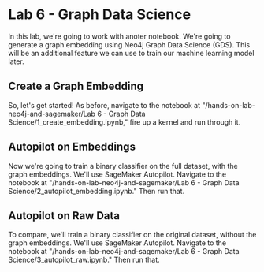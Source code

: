 # Lab 6 - Graph Data Science
In this lab, we're going to work with anoter notebook.  We're going to generate a graph embedding using Neo4j Graph Data Science (GDS).  This will be an additional feature we can use to train our machine learning model later.

## Create a Graph Embedding
So, let's get started!  As before, navigate to the notebook at "/hands-on-lab-neo4j-and-sagemaker/Lab 6 - Graph Data Science/1_create_embedding.ipynb," fire up a kernel and run through it.

## Autopilot on Embeddings
Now we're going to train a binary classifier on the full dataset, with the graph embeddings.  We'll use SageMaker Autopilot.  Navigate to the notebook at "/hands-on-lab-neo4j-and-sagemaker/Lab 6 - Graph Data Science/2_autopilot_embedding.ipynb."  Then run that.

## Autopilot on Raw Data
To compare, we'll train a binary classifier on the original dataset, without the graph embeddings.  We'll use SageMaker Autopilot.  Navigate to the notebook at "/hands-on-lab-neo4j-and-sagemaker/Lab 6 - Graph Data Science/3_autopilot_raw.ipynb."  Then run that.